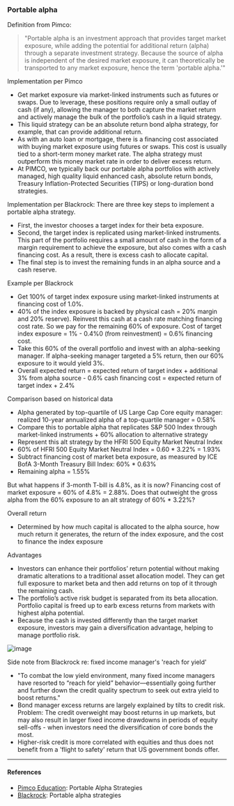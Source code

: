 ### Portable alpha

Definition from Pimco:

> "Portable alpha is an investment approach that provides target market exposure, while adding the potential for additional return (alpha) through a separate investment strategy. Because the source of alpha is independent of the desired market exposure, it can theoretically be transported to any market exposure, hence the term 'portable alpha.'"

Implementation per Pimco
- Get market exposure via market-linked instruments such as futures or swaps. Due to leverage, these positions require only a small outlay of cash (if any), allowing the manager to both capture the market return and actively manage the bulk of the portfolio’s cash in a liquid strategy.
- This liquid strategy can be an absolute return bond alpha strategy, for example, that can provide additional return.
- As with an auto loan or mortgage, there is a financing cost associated with buying market exposure using futures or swaps. This cost is usually tied to a short-term money market rate. The alpha strategy must outperform this money market rate in order to deliver excess return.
- At PIMCO, we typically back our portable alpha portfolios with actively managed, high quality liquid enhanced cash, absolute return bonds, Treasury Inflation-Protected Securities (TIPS) or long-duration bond strategies.

Implementation per Blackrock: There are three key steps to implement a portable alpha strategy.
- First, the investor chooses a target index for their beta exposure.
- Second, the target index is replicated using market-linked instruments. This part of the portfolio requires a small amount of cash in the form of a margin requirement to achieve the exposure, but also comes with a cash financing cost. As a result, there is excess cash to allocate capital.
- The final step is to invest the remaining funds in an alpha source and a cash reserve.

Example per Blackrock
- Get 100% of target index exposure using market-linked instruments at financing cost of 1.0%.
- 40% of the index exposure is backed by physical cash = 20% margin and 20% reserve). Reinvest this cash at a cash rate matching financing cost rate. So we pay for the remaining 60% of exposure. Cost of target index exposure = 1% - 0.4%0 (from reinvestment) = 0.6% financing cost.
- Take this 60% of the overall portfolio and invest with an alpha-seeking manager. If alpha-seeking manager targeted a 5% return, then our 60% exposure to it would yield 3%.
- Overall expected return = expected return of target index + additional 3% from alpha source - 0.6% cash financing cost = expected return of target index + 2.4%

Comparison based on historical data
- Alpha generated by top-quartile of US Large Cap Core equity manager: realized 10-year annualized alpha of a top-quartile manager = 0.58%
- Compare this to portable alpha that replicates S&P 500 Index through market-linked instruments + 60% allocation to alternative strategy
- Represent this alt strategy by the HFRI 500 Equity Market Neutral Index
- 60% of HFRI 500 Equity Market Neutral Index = 0.60 * 3.22% = 1.93%
- Subtract financing cost of market beta exposure, as measured by ICE BofA 3-Month Treasury Bill Index: 60% * 0.63%
- Remaining alpha = 1.55%

But what happens if 3-month T-bill is 4.8%, as it is now? Financing cost of market exposure = 60% of 4.8% = 2.88%. Does that outweight the gross alpha from the 60% exposure to an alt strategy of 60% * 3.22%? 

Overall return
- Determined by how much capital is allocated to the alpha source, how much return it generates, the return of the index exposure, and the cost to finance the index exposure

Advantages
- Investors can enhance their portfolios’ return potential without making dramatic alterations to a traditional asset allocation model. They can get full exposure to market beta and then add returns on top of it through the remaining cash.
- The portfolio’s active risk budget is separated from its beta allocation. Portfolio capital is freed up to earb excess returns from markets with highest alpha potential.
- Because the cash is invested differently than the target market exposure, investors may gain a diversification advantage, helping to manage portfolio risk.

![image](https://user-images.githubusercontent.com/1627180/232260520-f4cf4d09-1032-4bea-bce0-ed3be4cb9be6.png)

Side note from Blackrock re: fixed income manager's 'reach for yield'
- "To combat the low yield environment, many fixed income managers have resorted to “reach for yield” behavior—essentially going further and further down the credit quality spectrum to seek out extra yield to boost returns."
- Bond manager excess returns are largely explained by tilts to credit risk. Problem: The credit overweight may boost returns in up markets, but may also result in larger fixed income drawdowns in periods of equity sell-offs - when investors need the diversification of core bonds the most.
- Higher-risk credit is more correlated with equities and thus does not benefit from a 'flight to safety' return that US government bonds offer.

---

#### References

- [Pimco Education](https://www.pimco.com/en-us/resources/education/portable-alpha-strategies): Portable Alpha Strategies
- [Blackrock](https://www.blackrock.com/institutions/en-us/insights/investment-actions/portable-alpha-strategies): Portable alpha strategies

